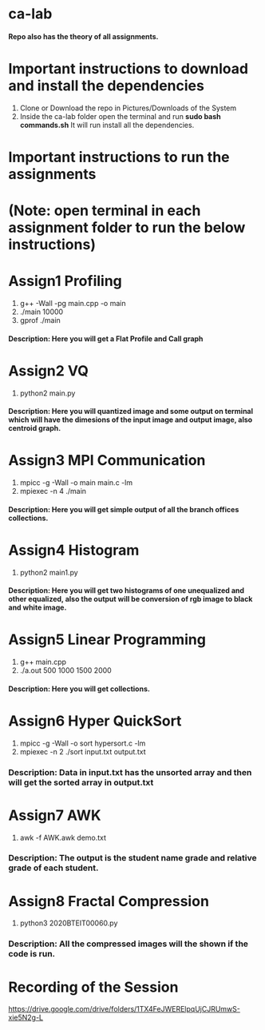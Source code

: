 # ca-lab

#### Repo also has the theory of all assignments.
 
# Important instructions to download and install the dependencies

1. Clone or Download the repo in Pictures/Downloads of the System
2. Inside the ca-lab folder open the terminal and run <b> sudo bash commands.sh</b> It will run install all the dependencies.

# Important instructions to run the assignments 
# (Note: open terminal in each assignment folder to run the below instructions)

# Assign1 Profiling
1. g++ -Wall -pg main.cpp -o main
2. ./main 10000
3. gprof ./main

#### Description: Here you will get a Flat Profile and Call graph 

# Assign2 VQ
1. python2 main.py

#### Description: Here you will quantized image and some output on terminal which will have the dimesions of the input image and output image, also centroid graph. 

# Assign3 MPI Communication
1. mpicc -g -Wall -o main main.c -lm
2. mpiexec -n 4 ./main

#### Description: Here you will get simple output of all the branch offices collections.

# Assign4 Histogram
1. python2 main1.py

#### Description: Here you will get two histograms of one unequalized and other equalized, also the output will be conversion of rgb image to black and white image.

# Assign5 Linear Programming 
1. g++ main.cpp
2. ./a.out 500 1000 1500 2000

#### Description: Here you will get collections.

# Assign6 Hyper QuickSort
1. mpicc -g -Wall -o sort hypersort.c -lm
2. mpiexec -n 2 ./sort input.txt output.txt

### Description: Data in input.txt has the unsorted array and then will get the sorted array in output.txt

# Assign7 AWK
1. awk -f AWK.awk demo.txt

### Description: The output is the student name grade and relative grade of each student.

# Assign8 Fractal Compression
1. python3 2020BTEIT00060.py

### Description: All the compressed images will the shown if the code is run.


# Recording of the Session
https://drive.google.com/drive/folders/1TX4FeJWERElpqUjCJRUmwS-xie5N2g-L



